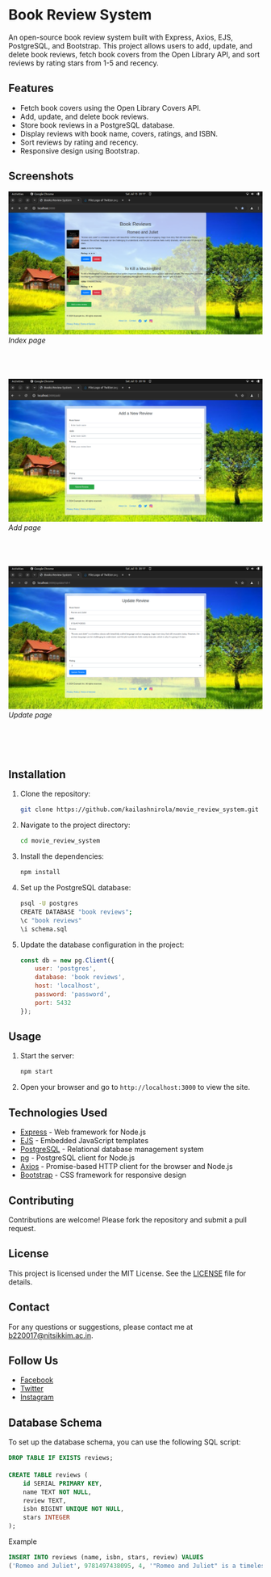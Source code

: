 # Book Review System

An open-source book review system built with Express, Axios, EJS, PostgreSQL, and Bootstrap. This project allows users to add, update, and delete book reviews, fetch book covers from the Open Library API, and sort reviews by rating stars from 1-5 and recency.

## Features

- Fetch book covers using the Open Library Covers API.
- Add, update, and delete book reviews.
- Store book reviews in a PostgreSQL database.
- Display reviews with book name, covers, ratings, and ISBN.
- Sort reviews by rating and recency.
- Responsive design using Bootstrap.

## Screenshots

![Screenshot](public/images/index.png) 
_Index page_
<br><br><br><br><br>
![Screenshot](public/images/Add.png) 
_Add page_
<br><br><br><br><br>
![Screenshot](public/images/Update.png) 
_Update page_
<br><br><br><br><br>

## Installation

1. Clone the repository:
    ```sh
    git clone https://github.com/kailashnirola/movie_review_system.git
    ```
2. Navigate to the project directory:
    ```sh
    cd movie_review_system
    ```

3. Install the dependencies:
    ```sh
    npm install
    ```

4. Set up the PostgreSQL database:
    ```sh
    psql -U postgres
    CREATE DATABASE "book reviews";
    \c "book reviews"
    \i schema.sql
    ```

5. Update the database configuration in the project:
    ```javascript
    const db = new pg.Client({
        user: 'postgres',
        database: 'book reviews',
        host: 'localhost',
        password: 'password',
        port: 5432
    });
    ```

## Usage

1. Start the server:
    ```sh
    npm start
    ```

2. Open your browser and go to `http://localhost:3000` to view the site.

## Technologies Used

- [Express](https://expressjs.com/) - Web framework for Node.js
- [EJS](https://ejs.co/) - Embedded JavaScript templates
- [PostgreSQL](https://www.postgresql.org/) - Relational database management system
- [pg](https://node-postgres.com/) - PostgreSQL client for Node.js
- [Axios](https://axios-http.com/) - Promise-based HTTP client for the browser and Node.js
- [Bootstrap](https://getbootstrap.com/) - CSS framework for responsive design

## Contributing

Contributions are welcome! Please fork the repository and submit a pull request.

## License

This project is licensed under the MIT License. See the [LICENSE](LICENSE) file for details.

## Contact

For any questions or suggestions, please contact me at [b220017@nitsikkim.ac.in](mailto:b220017@nitsikkim.ac.in).

## Follow Us

- [Facebook](https://facebook.com)
- [Twitter](https://twitter.com)
- [Instagram](https://instagram.com)

## Database Schema

To set up the database schema, you can use the following SQL script:

```sql
DROP TABLE IF EXISTS reviews;

CREATE TABLE reviews (
    id SERIAL PRIMARY KEY,
    name TEXT NOT NULL,
    review TEXT,
    isbn BIGINT UNIQUE NOT NULL,
    stars INTEGER
);
```

Example
```sql
INSERT INTO reviews (name, isbn, stars, review) VALUES 
('Romeo and Juliet', 9781497438095, 4, '"Romeo and Juliet" is a timeless classic with beautifully crafted language and an engaging, tragic love story that still resonates today. However, the archaic language can be challenging to understand, and the plot sometimes feels overly dramatic, which is why I’m giving it 4 stars.');
```
